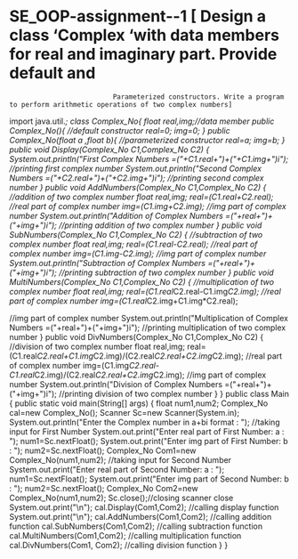 # SE_OOP-assignment--1       [ Design a class ‘Complex ‘with data members for real and imaginary part. Provide default and
                              Parameterized constructors. Write a program to perform arithmetic operations of two complex numbers]

import java.util.*;
class Complex_No{
    float real,img;//data member
    public Complex_No(){
//default constructor
        real=0;
        img=0;
    }
    public Complex_No(float a ,float b){
//parameterized constructor
        real=a;
        img=b;
    }
    public void Display(Complex_No C1,Complex_No C2) {
        System.out.println("First Complex Numbers =("+C1.real+")+("+C1.img+")i");
//printing first complex number
        System.out.println("Second Complex Numbers =("+C2.real+")+("+C2.img+")i");
//printing second complex number
    }
    public void AddNumbers(Complex_No C1,Complex_No C2) {
//addition of two complex number
        float real,img;
        real=(C1.real+C2.real);
//real part of complex number
        img=(C1.img+C2.img);
//img part of complex number
 System.out.println("Addition of Complex Numbers =("+real+")+("+img+")i");
//printing addition of two complex number
    }
    public void SubNumbers(Complex_No C1,Complex_No C2) {
//subtraction of two complex number
        float real,img;
        real=(C1.real-C2.real);
//real part of complex number
        img=(C1.img-C2.img);
//img part of complex number
        System.out.println("Subtraction of Complex Numbers =("+real+")+("+img+")i");
//printing subtraction of two complex number
    }
    public void MultiNumbers(Complex_No C1,Complex_No C2) {
//multiplication of two complex number
        float real,img;
        real=(C1.real*C2.real-C1.img*C2.img);
//real part of complex number
        img=(C1.real*C2.img+C1.img*C2.real);

//img part of complex number
        System.out.println("Multiplication of Complex Numbers =("+real+")+("+img+")i");
//printing multiplication of two complex number
    }
    public void DivNumbers(Complex_No C1,Complex_No C2) {
//division of two complex number
 float real,img;
        real=(C1.real*C2.real+C1.img*C2.img)/(C2.real*C2.real+C2.img*C2.img);
//real part of complex number
        img=(C1.img*C2.real-C1.real*C2.img)/(C2.real*C2.real+C2.img*C2.img);
//img part of complex number
        System.out.println("Division of Complex Numbers =("+real+")+("+img+")i");
//printing division of two complex number
    }
}
public class Main {
    public static void main(String[] args) {
        float num1,num2;
        Complex_No cal=new Complex_No();
        Scanner Sc=new Scanner(System.in);
        System.out.println("Enter the Complex number in a+bi format : ");
//taking input for First Number
        System.out.print("Enter real part of First Number: a : ");
        num1=Sc.nextFloat();
        System.out.print("Enter img part of First Number: b : ");
        num2=Sc.nextFloat();
        Complex_No Com1=new Complex_No(num1,num2);
//taking input for Second Number
        System.out.print("Enter real part of Second Number: a : ");
        num1=Sc.nextFloat();
        System.out.print("Enter img part of Second Number: b : ");
        num2=Sc.nextFloat();
           Complex_No Com2=new Complex_No(num1,num2);
        Sc.close();//closing scanner close
        System.out.print("\n");
        cal.Display(Com1,Com2);
//calling display function
        System.out.print("\n");
   cal.AddNumbers(Com1,Com2);
//calling addition function
        cal.SubNumbers(Com1,Com2);
//calling subtraction function
        cal.MultiNumbers(Com1,Com2);
//calling multiplication function
        cal.DivNumbers(Com1, Com2);
//calling division function
}
}
